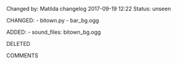 Changed by: Matilda
changelog 2017-09-19 12:22
Status: unseen

CHANGED:
	- bitown.py
	- bar_bg.ogg
	
	

ADDED:
	- sound_files: bitown_bg.ogg

DELETED

COMMENTS
	
